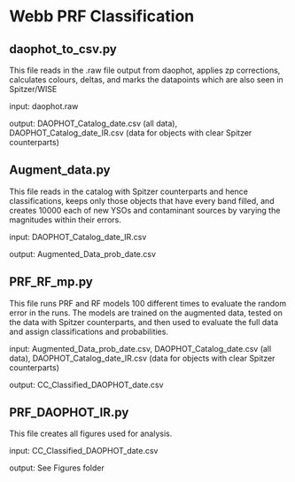 # Webb PRF Classification

## daophot_to_csv.py
This file reads in the .raw file output from daophot, applies zp corrections, calculates colours, deltas, and marks the datapoints which are also seen in Spitzer/WISE

input: daophot.raw

output: DAOPHOT_Catalog_date.csv (all data), DAOPHOT_Catalog_date_IR.csv (data for objects with clear Spitzer counterparts)


## Augment_data.py
This file reads in the catalog with Spitzer counterparts and hence classifications, keeps only those objects that have every band filled, and creates 10000 each of new YSOs and contaminant sources by varying the magnitudes within their errors.

input: DAOPHOT_Catalog_date_IR.csv

output: Augmented_Data_prob_date.csv

## PRF_RF_mp.py
This file runs PRF and RF models 100 different times to evaluate the random error in the runs. The models are trained on the augmented data, tested on the data with Spitzer counterparts, and then used to evaluate the full data and assign classifications and probabilities.

input: Augmented_Data_prob_date.csv, DAOPHOT_Catalog_date.csv (all data), DAOPHOT_Catalog_date_IR.csv (data for objects with clear Spitzer counterparts)

output: CC_Classified_DAOPHOT_date.csv

## PRF_DAOPHOT_IR.py
This file creates all figures used for analysis.

input: CC_Classified_DAOPHOT_date.csv

output: See Figures folder